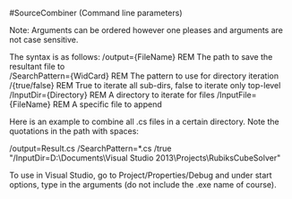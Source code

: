 #SourceCombiner (Command line parameters)

Note: Arguments can be ordered however one pleases and arguments are 
not case sensitive.

The syntax is as follows:
/output={FileName}         REM The path to save the resultant file to       
/SearchPattern={WidCard}   REM The pattern to use for directory iteration
/{true/false}              REM True to iterate all sub-dirs, false to iterate only top-level
/InputDir={Directory}      REM A directory to iterate for files
/InputFile={FileName}      REM A specific file to append

Here is an example to combine all .cs files in a certain directory.
Note the quotations in the path with spaces:

/output=Result.cs
/SearchPattern=*.cs
/true
"/InputDir=D:\Documents\Visual Studio 2013\Projects\RubiksCubeSolver"

To use in Visual Studio, go to Project/Properties/Debug and under start options,
type in the arguments (do not include the .exe name of course).
